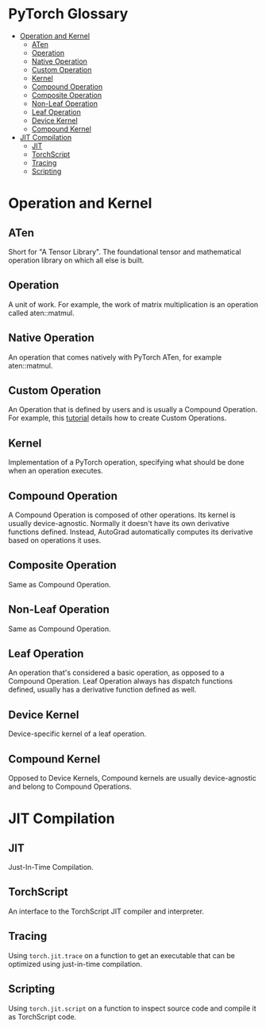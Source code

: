 # PyTorch Glossary

<!-- toc -->

- [Operation and Kernel](#operation-and-kernel)
  - [ATen](#aten)
  - [Operation](#operation)
  - [Native Operation](#native-operation)
  - [Custom Operation](#custom-operation)
  - [Kernel](#kernel)
  - [Compound Operation](#compound-operation)
  - [Composite Operation](#composite-operation)
  - [Non-Leaf Operation](#non-leaf-operation)
  - [Leaf Operation](#leaf-operation)
  - [Device Kernel](#device-kernel)
  - [Compound Kernel](#compound-kernel)
- [JIT Compilation](#jit-compilation)
  - [JIT](#jit)
  - [TorchScript](#torchscript)
  - [Tracing](#tracing)
  - [Scripting](#scripting)

<!-- tocstop -->

# Operation and Kernel

## ATen
Short for "A Tensor Library". The foundational tensor and mathematical
operation library on which all else is built.

## Operation
A unit of work. For example, the work of matrix multiplication is an operation
called aten::matmul.

## Native Operation
An operation that comes natively with PyTorch ATen, for example aten::matmul.

## Custom Operation
An Operation that is defined by users and is usually a Compound Operation.
For example, this
[tutorial](https://pytorch.org/docs/stable/notes/extending.html) details how
to create Custom Operations.

## Kernel
Implementation of a PyTorch operation, specifying what should be done when an
operation executes.

## Compound Operation
A Compound Operation is composed of other operations. Its kernel is usually
device-agnostic. Normally it doesn't have its own derivative functions defined.
Instead, AutoGrad automatically computes its derivative based on operations it
uses.

## Composite Operation
Same as Compound Operation.

## Non-Leaf Operation
Same as Compound Operation.

## Leaf Operation
An operation that's considered a basic operation, as opposed to a Compound
Operation. Leaf Operation always has dispatch functions defined, usually has a
derivative function defined as well.

## Device Kernel
Device-specific kernel of a leaf operation.

## Compound Kernel
Opposed to Device Kernels, Compound kernels are usually device-agnostic and belong to Compound Operations.

# JIT Compilation

## JIT
Just-In-Time Compilation.

## TorchScript
An interface to the TorchScript JIT compiler and interpreter.

## Tracing
Using `torch.jit.trace` on a function to get an executable that can be optimized
using just-in-time compilation.

## Scripting
Using `torch.jit.script` on a function to inspect source code and compile it as
TorchScript code.
